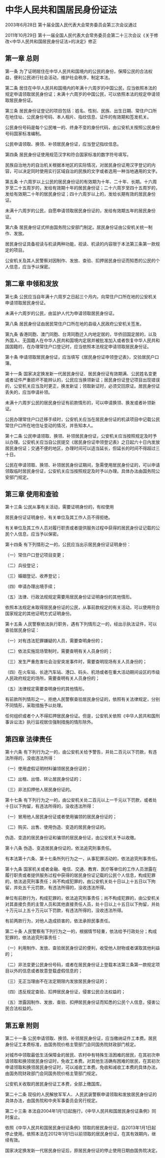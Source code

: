 # 中华人民共和国居民身份证法

2003年6月28日 第十届全国人民代表大会常务委员会第三次会议通过

2011年10月29日 第十一届全国人民代表大会常务委员会第二十三次会议《关于修改<中华人民共和国居民身份证法>的决定》修正



## 第一章 总则

第一条 为了证明居住在中华人民共和国境内的公民的身份，保障公民的合法权益，便利公民进行社会活动，维护社会秩序，制定本法。

第二条 居住在中华人民共和国境内的年满十六周岁的中国公民，应当依照本法的规定申请领取居民身份证；未满十六周岁的中国公民，可以依照本法的规定申请领取居民身份证。

第三条 居民身份证登记的项目包括：姓名、性别、民族、出生日期、常住户口所在地住址、公民身份号码、本人相片、指纹信息、证件的有效期和签发机关。

公民身份号码是每个公民唯一的、终身不变的身份代码，由公安机关按照公民身份号码国家标准编制。

公民申请领取、换领、补领居民身份证，应当登记指纹信息。

第四条 居民身份证使用规范汉字和符合国家标准的数字符号填写。

民族自治地方的自治机关根据本地区的实际情况，对居民身份证用汉字登记的内容，可以决定同时使用实行区域自治的民族的文字或者选用一种当地通用的文字。

第五条 十六周岁以上公民的居民身份证的有效期为十年、二十年、长期。十六周岁至二十五周岁的，发给有效期十年的居民身份证；二十六周岁至四十五周岁的，发给有效期二十年的居民身份证；四十六周岁以上的，发给长期有效的居民身份证。

未满十六周岁的公民，自愿申请领取居民身份证的，发给有效期五年的居民身份证。

第六条 居民身份证式样由国务院公安部门制定。居民身份证由公安机关统一制作、发放。

居民身份证具备视读与机读两种功能，视读、机读的内容限于本法第三条第一款规定的项目。

公安机关及其人民警察对因制作、发放、查验、扣押居民身份证而知悉的公民的个人信息，应当予以保密。

## 第二章 申领和发放

第七条 公民应当自年满十六周岁之日起三个月内，向常住户口所在地的公安机关申请领取居民身份证。

未满十六周岁的公民，由监护人代为申请领取居民身份证。

第八条 居民身份证由居民常住户口所在地的县级人民政府公安机关签发。

第九条 香港同胞、澳门同胞、台湾同胞迁入内地定居的，华侨回国定居的，以及外国人、无国籍人在中华人民共和国境内定居并被批准加入或者恢复中华人民共和国国籍的，在办理常住户口登记时，应当依照本法规定申请领取居民身份证。

第十条 申请领取居民身份证，应当填写《居民身份证申领登记表》，交验居民户口簿。

第十一条 国家决定换发新一代居民身份证、居民身份证有效期满、公民姓名变更或者证件严重损坏不能辨认的，公民应当换领新证；居民身份证登记项目出现错误的，公安机关应当及时更正，换发新证；领取新证时，必须交回原证。居民身份证丢失的，应当申请补领。

未满十六周岁公民的居民身份证有前款情形的，可以申请换领、换发或者补领新证。

公民办理常住户口迁移手续时，公安机关应当在居民身份证的机读项目中记载公民常住户口所在地住址变动的情况，并告知本人。

第十二条 公民申请领取、换领、补领居民身份证，公安机关应当按照规定及时予以办理。公安机关应当自公民提交《居民身份证申领登记表》之日起六十日内发放居民身份证；交通不便的地区，办理时间可以适当延长，但延长的时间不得超过三十日。

公民在申请领取、换领、补领居民身份证期间，急需使用居民身份证的，可以申请领取临时居民身份证，公安机关应当按照规定及时予以办理。具体办法由国务院公安部门规定。

## 第三章 使用和查验

第十三条 公民从事有关活动，需要证明身份的，有权使用

居民身份证证明身份，有关单位及其工作人员不得拒绝。

有关单位及其工作人员对履行职责或者提供服务过程中获得的居民身份证记载的公民个人信息，应当予以保密。

第十四条 有下列情形之一的，公民应当出示居民身份证证明身份：

（一）常住户口登记项目变更；

（二）兵役登记；

（三）婚姻登记、收养登记；

（四）申请办理出境手续；

（五）法律、行政法规规定需要用居民身份证证明身份的其他情形。

依照本法规定未取得居民身份证的公民，从事前款规定的有关活动，可以使用符合国家规定的其他证明方式证明身份。

第十五条 人民警察依法执行职务，遇有下列情形之一的，经出示执法证件，可以查验居民身份证：

（一）对有违法犯罪嫌疑的人员，需要查明身份的；

（二）依法实施现场管制时，需要查明有关人员身份的；

（三）发生严重危害社会治安突发事件时，需要查明现场有关人员身份的；

（四）在火车站、长途汽车站、港口、码头、机场或者在重大活动期间设区的市级人民政府规定的场所，需要查明有关人员身份的；

（五）法律规定需要查明身份的其他情形。

有前款所列情形之一，拒绝人民警察查验居民身份证的，依照有关法律规定，分别不同情形，采取措施予以处理。

任何组织或者个人不得扣押居民身份证。但是，公安机关依照《中华人民共和国刑事诉讼法》执行监视居住强制措施的情形除外。

## 第四章 法律责任

第十六条 有下列行为之一的，由公安机关给予警告，并处二百元以下罚款，有违法所得的，没收违法所得：

（一）使用虚假证明材料骗领居民身份证的；

（二）出租、出借、转让居民身份证的；

（三）非法扣押他人居民身份证的。

第十七条 有下列行为之一的，由公安机关处二百元以上一千元以下罚款，或者处十日以下拘留，有违法所得的，没收违法所得：

（一）冒用他人居民身份证或者使用骗领的居民身份证的；

（二）购买、出售、使用伪造、变造的居民身份证的。

伪造、变造的居民身份证和骗领的居民身份证，由公安机关予以收缴。

第十八条 伪造、变造居民身份证的，依法追究刑事责任。

有本法第十六条、第十七条所列行为之一，从事犯罪活动的，依法追究刑事责任。

第十九条 国家机关或者金融、电信、交通、教育、医疗等单位的工作人员泄露在履行职责或者提供服务过程中获得的居民身份证记载的公民个人信息，构成犯罪的，依法追究刑事责任；尚不构成犯罪的，由公安机关处十日以上十五日以下拘留，并处五千元罚款，有违法所得的，没收违法所得。

单位有前款行为，构成犯罪的，依法追究刑事责任；尚不构成犯罪的，由公安机关对其直接负责的主管人员和其他直接责任人员，处十日以上十五日以下拘留，并处十万元以上五十万元以下罚款，有违法所得的，没收违法所得。

有前两款行为，对他人造成损害的，依法承担民事责任。

第二十条 人民警察有下列行为之一的，根据情节轻重，依法给予行政处分；构成犯罪的，依法追究刑事责任：

（一）利用制作、发放、查验居民身份证的便利，收受他人财物或者谋取其他利益的；

（二）非法变更公民身份号码，或者在居民身份证上登载本法第三条第一款规定项目以外的信息或者故意登载虚假信息的；

（三）无正当理由不在法定期限内发放居民身份证的；

（四）违反规定查验、扣押居民身份证，侵害公民合法权益的；

（五）泄露因制作、发放、查验、扣押居民身份证而知悉的公民个人信息，侵害公民合法权益的。

## 第五章 附则

第二十一条 公民申请领取、换领、补领居民身份证，应当缴纳证件工本费。居民身份证工本费标准，由国务院价格主管部门会同国务院财政部门核定。

对城市中领取最低生活保障金的居民、农村中有特殊生活困难的居民，在其初次申请领取和换领居民身份证时，免收工本费。对其他生活确有困难的居民，在其初次申请领取和换领居民身份证时，可以减收工本费。免收和减收工本费的具体办法，由国务院财政部门会同国务院价格主管部门规定。

公安机关收取的居民身份证工本费，全部上缴国库。

第二十二条 现役的人民解放军军人、人民武装警察申请领取和发放居民身份证的具体办法，由国务院和中央军事委员会另行规定。

第二十三条 本法自2004年1月1日起施行，《中华人民共和国居民身份证条例》同时废止。

依照《中华人民共和国居民身份证条例》领取的居民身份证，自2013年1月1日起停止使用。依照本法在2012年1月1日以前领取的居民身份证，在其有效期内，继续有效。

国家决定换发新一代居民身份证后，原居民身份证的停止使用日期由国务院决定。